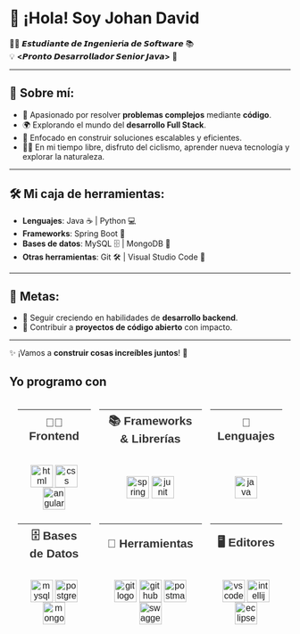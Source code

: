 # 👋 ¡Hola! Soy Johan David  

👨‍💻 **𝙀𝙨𝙩𝙪𝙙𝙞𝙖𝙣𝙩𝙚 𝙙𝙚 𝙄𝙣𝙜𝙚𝙣𝙞𝙚𝙧í𝙖 𝙙𝙚 𝙎𝙤𝙛𝙩𝙬𝙖𝙧𝙚** 📚  
💡 **<𝙋𝙧𝙤𝙣𝙩𝙤 𝘿𝙚𝙨𝙖𝙧𝙧𝙤𝙡𝙡𝙖𝙙𝙤𝙧 𝙎𝙚𝙣𝙞𝙤𝙧 𝙅𝙖𝙫𝙖>** 🚀  

---

## 🌟 **Sobre mí:**

- 🔧 Apasionado por resolver **problemas complejos** mediante **código**.  
- 🌍 Explorando el mundo del **desarrollo Full Stack**.  
- 🎯 Enfocado en construir soluciones escalables y eficientes.  
- 🚴‍♂️ En mi tiempo libre, disfruto del ciclismo, aprender nueva tecnología y explorar la naturaleza.  

---

## 🛠️ **Mi caja de herramientas:**

- **Lenguajes**: Java ☕ | Python 💻  
- **Frameworks**: Spring Boot 🌱  
- **Bases de datos**: MySQL 🗄️ | MongoDB 🍃  
- **Otras herramientas**: Git 🛠️ | Visual Studio Code 📘  

---

## 🎯 **Metas:**

- 🌱 Seguir creciendo en habilidades de **desarrollo backend**.  
- 🚀 Contribuir a **proyectos de código abierto** con impacto.  

---

✨ ¡Vamos a **construir cosas increíbles juntos**! 🚀

## Yo programo con
<style>
  .tech-table {
    width: 100%;
    max-width: 600px;
    margin: 0 auto;
    border-collapse: separate;
    border-spacing: 15px 20px;
    text-align: center;
    font-family: Arial, sans-serif;
  }
  .tech-table th {
    font-size: 1.3rem;
    padding-bottom: 10px;
    color: #333;
  }
  .tech-table td img {
    height: 40px;
    vertical-align: middle;
  }
  .tech-table td {
    padding: 5px 10px;
  }
</style>

<table class="tech-table">
  <tr>
    <th>👨‍💻 Frontend</th>
    <th>📚 Frameworks & Librerías</th>
    <th>🧠 Lenguajes</th>
  </tr>
  <tr>
    <td>
      <img src="https://cdn.jsdelivr.net/gh/devicons/devicon/icons/html5/html5-original.svg" alt="html logo" />
      <img src="https://cdn.jsdelivr.net/gh/devicons/devicon/icons/css3/css3-original.svg" alt="css logo" />
      <img src="https://cdn.jsdelivr.net/gh/devicons/devicon/icons/angularjs/angularjs-original.svg" alt="angular logo" />
    </td>
    <td>
      <img src="https://cdn.jsdelivr.net/gh/devicons/devicon/icons/spring/spring-original.svg" alt="spring logo" />
      <img src="https://cdn.jsdelivr.net/gh/devicons/devicon/icons/junit/junit-original.svg" alt="junit logo" />
    </td>
    <td>
      <img src="https://cdn.jsdelivr.net/gh/devicons/devicon/icons/java/java-original.svg" alt="java logo" />
    </td>
  </tr>

  <tr>
    <th>🗄️ Bases de Datos</th>
    <th>🔧 Herramientas</th>
    <th>🖥️ Editores</th>
  </tr>
  <tr>
    <td>
      <img src="https://cdn.jsdelivr.net/gh/devicons/devicon/icons/mysql/mysql-original.svg" alt="mysql logo" />
      <img src="https://cdn.jsdelivr.net/gh/devicons/devicon/icons/postgresql/postgresql-original.svg" alt="postgresql logo" />
      <img src="https://cdn.jsdelivr.net/gh/devicons/devicon/icons/mongodb/mongodb-original.svg" alt="mongodb logo" />
    </td>
    <td>
      <img src="https://cdn.jsdelivr.net/gh/devicons/devicon/icons/git/git-original.svg" alt="git logo" />
      <img src="https://cdn.jsdelivr.net/gh/devicons/devicon/icons/github/github-original.svg" alt="github logo" />
      <img src="https://raw.githubusercontent.com/postmanlabs/logos/main/postman-icon.svg" alt="postman logo" style="height:40px; vertical-align:middle;" />
      <img src="https://raw.githubusercontent.com/swagger-api/swagger-ui/master/docs/images/favicon-32x32.png" alt="swagger logo" style="height:40px; vertical-align:middle;" />
    </td>
    <td>
      <img src="https://cdn.jsdelivr.net/gh/devicons/devicon/icons/vscode/vscode-original.svg" alt="vscode logo" />
      <img src="https://cdn.jsdelivr.net/gh/devicons/devicon/icons/intellij/intellij-original.svg" alt="intellij logo" />
      <img src="https://cdn.jsdelivr.net/gh/devicons/devicon/icons/eclipse/eclipse-original.svg" alt="eclipse logo" />
    </td>
  </tr>
</table>








